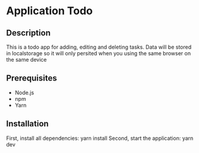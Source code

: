 # Application Todo

## Description

This is a todo app for adding, editing and deleting tasks.
Data will be stored in localstorage so it will only persited when you using the same browser on the same device

## Prerequisites
- Node.js
- npm
- Yarn

## Installation
First, install all dependencies:
    yarn install
Second, start the application:
    yarn dev
